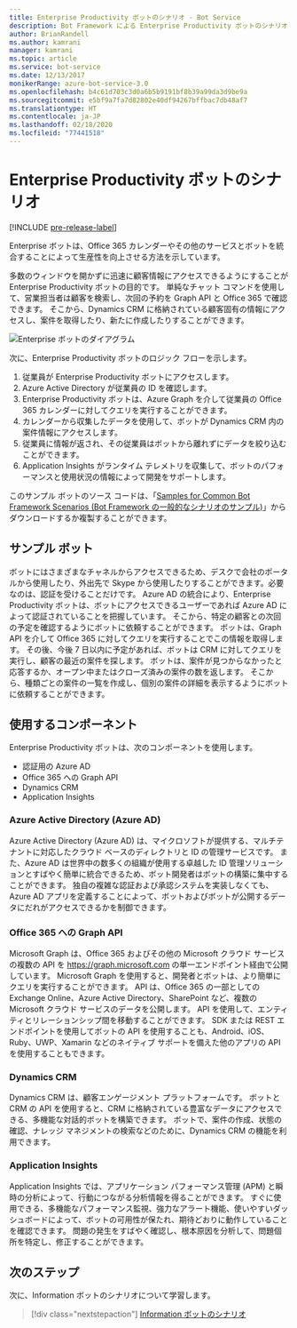 ```yaml
---
title: Enterprise Productivity ボットのシナリオ - Bot Service
description: Bot Framework による Enterprise Productivity ボットのシナリオについて説明します。
author: BrianRandell
ms.author: kamrani
manager: kamrani
ms.topic: article
ms.service: bot-service
ms.date: 12/13/2017
monikerRange: azure-bot-service-3.0
ms.openlocfilehash: b4c61d703c3d0a6b5b9191bf8b39a99da3d9be9a
ms.sourcegitcommit: e5bf9a7fa7d82802e40df94267bffbac7db48af7
ms.translationtype: HT
ms.contentlocale: ja-JP
ms.lasthandoff: 02/18/2020
ms.locfileid: "77441518"
---
```

# <a name="enterprise-productivity-bot-scenario"></a>Enterprise Productivity ボットのシナリオ

[!INCLUDE [pre-release-label](includes/pre-release-label-v3.md)]

Enterprise ボットは、Office 365 カレンダーやその他のサービスとボットを統合することによって生産性を向上させる方法を示しています。

多数のウィンドウを開かずに迅速に顧客情報にアクセスできるようにすることが Enterprise Productivity ボットの目的です。 単純なチャット コマンドを使用して、営業担当者は顧客を検索し、次回の予約を Graph API と Office 365 で確認できます。 そこから、Dynamics CRM に格納されている顧客固有の情報にアクセスし、案件を取得したり、新たに作成したりすることができます。

![Enterprise ボットのダイアグラム](~/media/scenarios/bot-service-scenario-enterprise-bot.png)

次に、Enterprise Productivity ボットのロジック フローを示します。

1. 従業員が Enterprise Productivity ボットにアクセスします。
2. Azure Active Directory が従業員の ID を確認します。
3. Enterprise Productivity ボットは、Azure Graph を介して従業員の Office 365 カレンダーに対してクエリを実行することができます。
4. カレンダーから収集したデータを使用して、ボットが Dynamics CRM 内の案件情報にアクセスします。
5. 従業員に情報が返され、その従業員はボットから離れずにデータを絞り込むことができます。
6. Application Insights がランタイム テレメトリを収集して、ボットのパフォーマンスと使用状況の情報によって開発をサポートします。

このサンプル ボットのソース コードは、「[Samples for Common Bot Framework Scenarios (Bot Framework の一般的なシナリオのサンプル)](https://aka.ms/abs-scenarios)」からダウンロードするか複製することができます。

## <a name="sample-bot"></a>サンプル ボット
ボットにはさまざまなチャネルからアクセスできるため、デスクで会社のポータルから使用したり、外出先で Skype から使用したりすることができます。必要なのは、認証を受けることだけです。 Azure AD の統合により、Enterprise Productivity ボットは、ボットにアクセスできるユーザーであれば Azure AD によって認証されていることを把握しています。 そこから、特定の顧客との次回の予定を確認するようにボットに依頼することができます。 ボットは、Graph API を介して Office 365 に対してクエリを実行することでこの情報を取得します。 その後、今後 7 日以内に予定があれば、ボットは CRM に対してクエリを実行し、顧客の最近の案件を探します。 ボットは、案件が見つからなかったと応答するか、オープン中またはクローズ済みの案件の数を返します。 そこから、種類ごとの案件の一覧を作成し、個別の案件の詳細を表示するようにボットに依頼することができます。

## <a name="components-youll-use"></a>使用するコンポーネント
Enterprise Productivity ボットは、次のコンポーネントを使用します。
-   認証用の Azure AD
-   Office 365 への Graph API
-   Dynamics CRM
-   Application Insights

### <a name="azure-active-directory-azure-ad"></a>Azure Active Directory (Azure AD)
Azure Active Directory (Azure AD) は、マイクロソフトが提供する、マルチテナントに対応したクラウド ベースのディレクトリと ID の管理サービスです。 また、Azure AD は世界中の数多くの組織が使用する卓越した ID 管理ソリューションとすばやく簡単に統合できるため、ボット開発者はボットの構築に集中することができます。 独自の複雑な認証および承認システムを実装しなくても、Azure AD アプリを定義することによって、ボットおよびボットが公開するデータにだれがアクセスできるかを制御できます。

### <a name="graph-api-to-office-365"></a>Office 365 への Graph API
Microsoft Graph は、Office 365 およびその他の Microsoft クラウド サービスの複数の API を https://graph.microsoft.com の単一エンドポイント経由で公開しています。 Microsoft Graph を使用すると、開発者とボットは、より簡単にクエリを実行することができます。 API は、Office 365 の一部としての Exchange Online、Azure Active Directory、SharePoint など、複数の Microsoft クラウド サービスのデータを公開します。 API を使用して、エンティティとリレーションシップ間を移動することができます。 SDK または REST エンドポイントを使用してボットの API を使用することも、Android、iOS、Ruby、UWP、Xamarin などのネイティブ サポートを備えた他のアプリの API を使用することもできます。

### <a name="dynamics-crm"></a>Dynamics CRM
Dynamics CRM は、顧客エンゲージメント プラットフォームです。 ボットと CRM の API を使用すると、CRM に格納されている豊富なデータにアクセスできる、多機能な対話的ボットを構築できます。 ボットで、案件の作成、状態の確認、ナレッジ マネジメントの検索などのために、Dynamics CRM の機能を利用できます。

### <a name="application-insights"></a>Application Insights
Application Insights では、アプリケーション パフォーマンス管理 (APM) と瞬時の分析によって、行動につながる分析情報を得ることができます。 すぐに使用できる、多機能なパフォーマンス監視、強力なアラート機能、使いやすいダッシュボードによって、ボットの可用性が保たれ、期待どおりに動作していることを確認できます。 問題の発生をすばやく確認し、根本原因を分析して、問題個所を特定し、修正することができます。

## <a name="next-steps"></a>次のステップ
次に、Information ボットのシナリオについて学習します。

> [!div class="nextstepaction"]
> [Information ボットのシナリオ](bot-service-scenario-informational.md)
